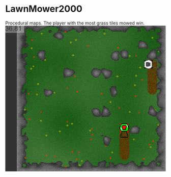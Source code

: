 # LawnMower2000

Procedural maps.
The player with the most grass tiles mowed win.
![Image](./Lawnmower.gif?raw=true)
